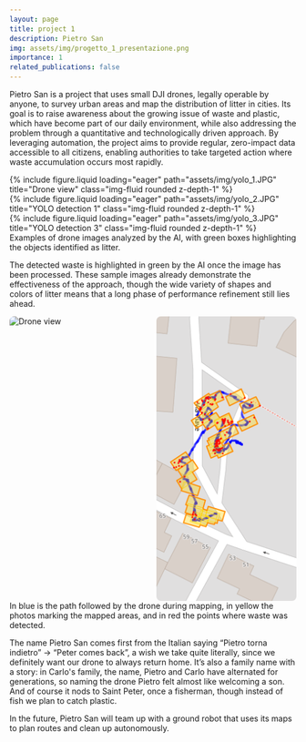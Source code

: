 ```yaml
---
layout: page
title: project 1
description: Pietro San
img: assets/img/progetto_1_presentazione.png
importance: 1
related_publications: false
---
```


Pietro San is a project that uses small DJI drones, legally operable by anyone, to survey urban areas and map the distribution of litter in cities. Its goal is to raise awareness about the growing issue of waste and plastic, which have become part of our daily environment, while also addressing the problem through a quantitative and technologically driven approach. By leveraging automation, the project aims to provide regular, zero-impact data accessible to all citizens, enabling authorities to take targeted action where waste accumulation occurs most rapidly.

<div class="row">
  <div class="col-sm mt-3 mt-md-0">
    {% include figure.liquid 
      loading="eager" 
      path="assets/img/yolo_1.JPG" 
      title="Drone view" 
      class="img-fluid rounded z-depth-1" 
    %}
  </div>

  <div class="col-sm mt-3 mt-md-0">
    {% include figure.liquid 
      loading="eager" 
      path="assets/img/yolo_2.JPG" 
      title="YOLO detection 1" 
      class="img-fluid rounded z-depth-1" 
    %}
  </div>

  <div class="col-sm mt-3 mt-md-0">
    {% include figure.liquid 
      loading="eager" 
      path="assets/img/yolo_3.JPG" 
      title="YOLO detection 3" 
      class="img-fluid rounded z-depth-1" 
    %}
  </div>
</div>
<div class="caption">
  Examples of drone images analyzed by the AI, with green boxes highlighting the objects identified as litter.
</div>

The detected waste is highlighted in green by the AI once the image has been processed. These sample images already demonstrate the effectiveness of the approach, though the wide variety of shapes and colors of litter means that a long phase of performance refinement still lies ahead.

<style>
/* contenitore full-width dentro il body del tema (rispetta i padding del tema) */
.img-row {
  display: flex;
  gap: 12px;             /* spazio fra le immagini */
  width: 100%;
  margin: 0 auto;
}

/* ogni colonna occupa metà larghezza */
.img-row .col {
  flex: 1 1 0;
}

/* qui imposti L'ALTEZZA fissa: cambia 380px con il valore che preferisci */
.img-row img {
  display: block;
  width: 100%;
  height: 500px;         /* altezza fissa identica per entrambe */
  object-fit: cover;     /* ritaglia senza deformare (mantiene proporzioni) */
  border-radius: 8px;
}

/* mobile: impila le immagini e riduci altezza */
@media (max-width: 768px) {
  .img-row {
    flex-direction: column;
  }
  .img-row img {
    height: 220px;
  }
}
</style>

<div class="img-row">
  <div class="col">
    <img src="/assets/img/drone_alone.jpg" alt="Drone view">
  </div>
  <div class="col">
    <img src="/assets/img/georecognition.png" alt="Georecognition map">
  </div>
</div>


<div class="caption">
    In blue is the path followed by the drone during mapping, in yellow the photos marking the mapped areas, and in red the points where waste was detected.
</div>

The name Pietro San comes first from the Italian saying “Pietro torna indietro” -> “Peter comes back”, a wish we take quite literally, since we definitely want our drone to always return home. It’s also a family name with a story: in Carlo's family, the name, Pietro and Carlo have alternated for generations, so naming the drone Pietro felt almost like welcoming a son. And of course it nods to Saint Peter, once a fisherman, though instead of fish we plan to catch plastic.

In the future, Pietro San will team up with a ground robot that uses its maps to plan routes and clean up autonomously.
